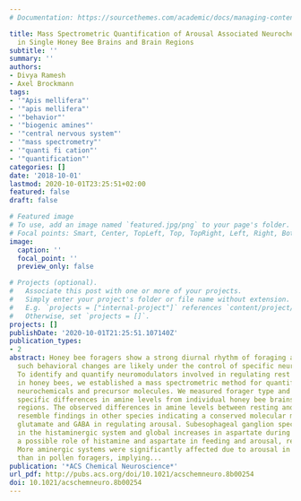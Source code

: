 ```yaml
---
# Documentation: https://sourcethemes.com/academic/docs/managing-content/

title: Mass Spectrometric Quantification of Arousal Associated Neurochemical Changes
  in Single Honey Bee Brains and Brain Regions
subtitle: ''
summary: ''
authors:
- Divya Ramesh
- Axel Brockmann
tags:
- '"Apis mellifera"'
- '"apis mellifera"'
- '"behavior"'
- '"biogenic amines"'
- '"central nervous system"'
- '"mass spectrometry"'
- '"quanti fi cation"'
- '"quantification"'
categories: []
date: '2018-10-01'
lastmod: 2020-10-01T23:25:51+02:00
featured: false
draft: false

# Featured image
# To use, add an image named `featured.jpg/png` to your page's folder.
# Focal points: Smart, Center, TopLeft, Top, TopRight, Left, Right, BottomLeft, Bottom, BottomRight.
image:
  caption: ''
  focal_point: ''
  preview_only: false

# Projects (optional).
#   Associate this post with one or more of your projects.
#   Simply enter your project's folder or file name without extension.
#   E.g. `projects = ["internal-project"]` references `content/project/deep-learning/index.md`.
#   Otherwise, set `projects = []`.
projects: []
publishDate: '2020-10-01T21:25:51.107140Z'
publication_types:
- 2
abstract: Honey bee foragers show a strong diurnal rhythm of foraging activity, and
  such behavioral changes are likely under the control of specific neuromodulators.
  To identify and quantify neuromodulators involved in regulating rest and arousal
  in honey bees, we established a mass spectrometric method for quantifying 14 different
  neurochemicals and precursor molecules. We measured forager type and brain region
  specific differences in amine levels from individual honey bee brains and brain
  regions. The observed differences in amine levels between resting and aroused foragers
  resemble findings in other species indicating a conserved molecular mechanism by
  glutamate and GABA in regulating arousal. Subesophageal ganglion specific changes
  in the histaminergic system and global increases in aspartate during arousal suggest
  a possible role of histamine and aspartate in feeding and arousal, respectively.
  More aminergic systems were significantly affected due to arousal in nectar foragers
  than in pollen foragers, implying...
publication: '*ACS Chemical Neuroscience*'
url_pdf: http://pubs.acs.org/doi/10.1021/acschemneuro.8b00254
doi: 10.1021/acschemneuro.8b00254
---
```

